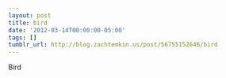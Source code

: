 ```yaml
---
layout: post
title: bird
date: '2012-03-14T00:00:00-05:00'
tags: []
tumblr_url: http://blog.zachtemkin.us/post/56755152646/bird
---
```

Bird
